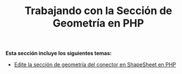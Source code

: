 ﻿---
title: Trabajando con la Sección de Geometría en PHP
type: docs
weight: 40
url: /es/java/working-with-geometry-section-in-php/
---
**Esta sección incluye los siguientes temas:**

- [Edite la sección de geometría del conector en ShapeSheet en PHP](/diagram/es/java/edit-connector-geometry-section-in-the-shapesheet-in-php/)
